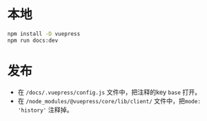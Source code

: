 
# 本地

```sh
npm install -D vuepress
npm run docs:dev
```


# 发布

* 在 `/docs/.vuepress/config.js` 文件中，把注释的key `base` 打开。
* 在 `/node_modules/@vuepress/core/lib/client/` 文件中，把`mode: 'history'` 注释掉。